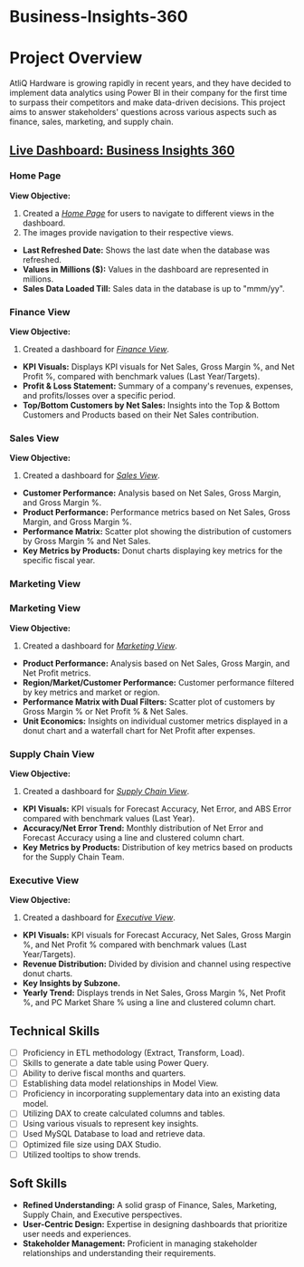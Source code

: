 # Business-Insights-360

# Project Overview
AtliQ Hardware is growing rapidly in recent years, and they have decided to implement data analytics using Power BI in their company for the first time to surpass their competitors and make data-driven decisions. This project aims to answer stakeholders' questions across various aspects such as finance, sales, marketing, and supply chain.

## [Live Dashboard: Business Insights 360](https://app.powerbi.com/view?r=eyJrIjoiMDQxMjRmODktZmM0Mi00MzkxLWFiMzQtNjdlYWY1ZGIzMDVlIiwidCI6ImM2ZTU0OWIzLTVmNDUtNDAzMi1hYWU5LWQ0MjQ0ZGM1YjJjNCJ9)

### Home Page 
**View Objective:**
1. Created a _[Home Page](https://github.com/ShubhamOjha0/Business-Insights-360/blob/main/Home_View.pdf)_ for users to navigate to different views in the dashboard.
2. The images provide navigation to their respective views.

- **Last Refreshed Date:** Shows the last date when the database was refreshed.
- **Values in Millions ($):** Values in the dashboard are represented in millions.
- **Sales Data Loaded Till:** Sales data in the database is up to "mmm/yy".

### Finance View
**View Objective:**
1. Created a dashboard for _[Finance View](https://github.com/ShubhamOjha0/Business-Insights-360/blob/main/Finance_View.pdf)_.

- **KPI Visuals:** Displays KPI visuals for Net Sales, Gross Margin %, and Net Profit %, compared with benchmark values (Last 
Year/Targets).
- **Profit & Loss Statement:** Summary of a company's revenues, expenses, and profits/losses over a specific period.
- **Top/Bottom Customers by Net Sales:** Insights into the Top & Bottom Customers and Products based on their Net Sales contribution.

### Sales View
**View Objective:**
1. Created a dashboard for _[Sales View](https://github.com/ShubhamOjha0/Business-Insights-360/blob/main/Sales_View.pdf)_.

- **Customer Performance:** Analysis based on Net Sales, Gross Margin, and Gross Margin %.
- **Product Performance:** Performance metrics based on Net Sales, Gross Margin, and Gross Margin %.
- **Performance Matrix:** Scatter plot showing the distribution of customers by Gross Margin % and Net Sales.
- **Key Metrics by Products:** Donut charts displaying key metrics for the specific fiscal year.

### Marketing View

### Marketing View
**View Objective:**
1. Created a dashboard for _[Marketing View](https://github.com/ShubhamOjha0/Business-Insights-360/blob/main/Marketing_View.pdf)_.

- **Product Performance:** Analysis based on Net Sales, Gross Margin, and Net Profit metrics.
- **Region/Market/Customer Performance:** Customer performance filtered by key metrics and market or region.
- **Performance Matrix with Dual Filters:** Scatter plot of customers by Gross Margin % or Net Profit % & Net Sales.
- **Unit Economics:** Insights on individual customer metrics displayed in a donut chart and a waterfall chart for Net Profit after expenses.

### Supply Chain View
**View Objective:**
1. Created a dashboard for _[Supply Chain View](https://github.com/ShubhamOjha0/Business-Insights-360/blob/main/SupplyChain_View.pdf)_.

- **KPI Visuals:** KPI visuals for Forecast Accuracy, Net Error, and ABS Error compared with benchmark values (Last Year).
- **Accuracy/Net Error Trend:** Monthly distribution of Net Error and Forecast Accuracy using a line and clustered column chart.
- **Key Metrics by Products:** Distribution of key metrics based on products for the Supply Chain Team.

### Executive View
**View Objective:**
1. Created a dashboard for _[Executive View](https://github.com/ShubhamOjha0/Business-Insights-360/blob/main/Executive_View.pdf)_.

- **KPI Visuals:** KPI visuals for Forecast Accuracy, Net Sales, Gross Margin %, and Net Profit % compared with benchmark values (Last Year/Targets).
- **Revenue Distribution:** Divided by division and channel using respective donut charts.
- **Key Insights by Subzone.**
- **Yearly Trend:** Displays trends in Net Sales, Gross Margin %, Net Profit %, and PC Market Share % using a line and clustered column chart.

## Technical Skills
- [ ] Proficiency in ETL methodology (Extract, Transform, Load).
- [ ] Skills to generate a date table using Power Query.
- [ ] Ability to derive fiscal months and quarters.
- [ ] Establishing data model relationships in Model View.
- [ ] Proficiency in incorporating supplementary data into an existing data model.
- [ ] Utilizing DAX to create calculated columns and tables.
- [ ] Using various visuals to represent key insights.
- [ ] Used MySQL Database to load and retrieve data.
- [ ] Optimized file size using DAX Studio.
- [ ] Utilized tooltips to show trends.

## Soft Skills
- **Refined Understanding:** A solid grasp of Finance, Sales, Marketing, Supply Chain, and Executive perspectives.
- **User-Centric Design:** Expertise in designing dashboards that prioritize user needs and experiences.
- **Stakeholder Management:** Proficient in managing stakeholder relationships and understanding their requirements.
